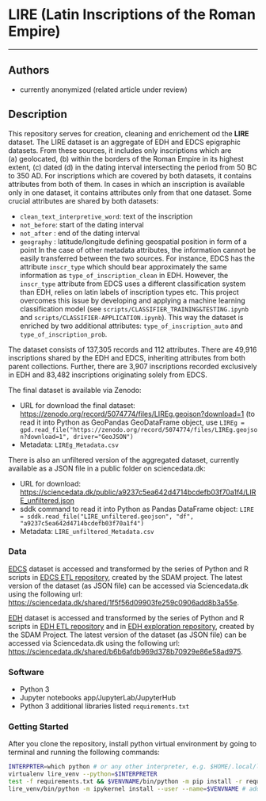 # LIRE (Latin Inscriptions of the Roman Empire)

---
## Authors
* currently anonymized (related article under review)


## Description

This repository serves for creation, cleaning and enrichement od the **LIRE** dataset. The LIRE dataset is an aggregate of EDH and EDCS epigraphic datasets. From these sources, it includes only inscriptions which are (a) geolocated, (b) within the borders of the Roman Empire in its highest extent, (c) dated (d) in the dating interval intersecting the period from 50 BC to 350 AD. For inscriptions which are covered by both datasets, it contains attributes from both of them. In cases in which an inscription is available only in one dataset, it contains attributes only from that one dataset. Some crucial attributes are shared by both datasets:
* `clean_text_interpretive_word`: text of the inscription
* `not_before`: start of the dating interval
* `not_after` : end of the dating interval
* `geography` : latitude/longitude defining geospatial position in form of a point
In the case of other metadata attributes, the information cannot be easily transferred between the two sources. For instance, EDCS has the attribute `inscr_type` which should bear approximately the same information as `type_of_inscription_clean` in EDH. However, the `inscr_type` attribute from EDCS uses a different classification system than EDH, relies on latin labels of inscription types etc. This project overcomes this issue by developing and applying a machine learning classification model (see `scripts/CLASSIFIER_TRAINING&TESTING.ipynb` and `scripts/CLASSIFIER-APPLICATION.ipynb`). This way the dataset is enriched by two additional attributes: `type_of_inscription_auto` and `type_of_inscription_prob`.

The dataset consists of 137,305 records and 112 attributes. There are 49,916 inscriptions shared by the EDH and EDCS, inheriting attributes from both parent collections. Further, there are 3,907 inscriptions recorded exclusively in EDH and 83,482 inscriptions originating solely from EDCS. 

The final dataset is available via Zenodo:
* URL for download the final dataset: https://zenodo.org/record/5074774/files/LIREg.geojson?download=1  (to read it into Python as GeoPandas GeoDataFrame object, use `LIREg = gpd.read_file("https://zenodo.org/record/5074774/files/LIREg.geojson?download=1", driver="GeoJSON")`
* Metadata: `LIREg_Metadata.csv`


There is also an unfiltered version of the aggregated dataset, currently available as a JSON file in a public folder on sciencedata.dk:
* URL for download: https://sciencedata.dk/public/a9237c5ea642d4714bcdefb03f70a1f4/LIRE_unfiltered.json
* sddk command to read it into Python as Pandas DataFrame object: `LIRE = sddk.read_file("LIRE_unfiltered.geojson", "df", "a9237c5ea642d4714bcdefb03f70a1f4")`
* Metadata: `LIRE_unfiltered_Metadata.csv`


### Data
[EDCS](http://www.manfredclauss.de/) dataset is accessed and transformed by the series of Python and R scripts in [EDCS ETL repository](https://github.com/sdam-au/EDCS_ETL), created by the SDAM project. The latest version of the dataset (as JSON file) can be accessed via Sciencedata.dk  using the following url: https://sciencedata.dk/shared/1f5f56d09903fe259c0906add8b3a55e. 

[EDH]() dataset is accessed and transformed by the series of Python and R scripts in [EDH ETL repository](https://github.com/sdam-au/EDH_ETL) and in [EDH exploration repository](https://github.com/sdam-au/EDH_exploration), created by the SDAM Project. The latest version of the dataset (as JSON file) can be accessed via Sciencedata.dk using the following url: https://sciencedata.dk/shared/b6b6afdb969d378b70929e86e58ad975.

### Software
* Python 3
* Jupyter notebooks app/JupyterLab/JupyterHub
* Python 3 additional libraries listed `requirements.txt`

### Getting Started

After you clone the repository, install python virtual environment by going to terminal and running the following commands:
```bash
INTERPRTER=which python # or any other interpreter, e.g. $HOME/.local/lib/python-3.9.7/bin/python3
virtualenv lire_venv --python=$INTERPRETER
test -f requirements.txt && $VENVNAME/bin/python -m pip install -r requirements.txt # install anything in requirements.txt
lire_venv/bin/python -m ipykernel install --user --name=$VENVNAME # add to kernels

```

